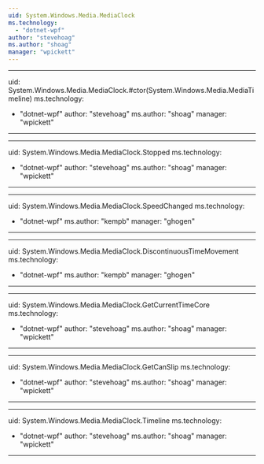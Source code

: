 ```yaml
---
uid: System.Windows.Media.MediaClock
ms.technology: 
  - "dotnet-wpf"
author: "stevehoag"
ms.author: "shoag"
manager: "wpickett"
---
```


---
uid: System.Windows.Media.MediaClock.#ctor(System.Windows.Media.MediaTimeline)
ms.technology: 
  - "dotnet-wpf"
author: "stevehoag"
ms.author: "shoag"
manager: "wpickett"
---

---
uid: System.Windows.Media.MediaClock.Stopped
ms.technology: 
  - "dotnet-wpf"
author: "stevehoag"
ms.author: "shoag"
manager: "wpickett"
---

---
uid: System.Windows.Media.MediaClock.SpeedChanged
ms.technology: 
  - "dotnet-wpf"
ms.author: "kempb"
manager: "ghogen"
---

---
uid: System.Windows.Media.MediaClock.DiscontinuousTimeMovement
ms.technology: 
  - "dotnet-wpf"
ms.author: "kempb"
manager: "ghogen"
---

---
uid: System.Windows.Media.MediaClock.GetCurrentTimeCore
ms.technology: 
  - "dotnet-wpf"
author: "stevehoag"
ms.author: "shoag"
manager: "wpickett"
---

---
uid: System.Windows.Media.MediaClock.GetCanSlip
ms.technology: 
  - "dotnet-wpf"
author: "stevehoag"
ms.author: "shoag"
manager: "wpickett"
---

---
uid: System.Windows.Media.MediaClock.Timeline
ms.technology: 
  - "dotnet-wpf"
author: "stevehoag"
ms.author: "shoag"
manager: "wpickett"
---
